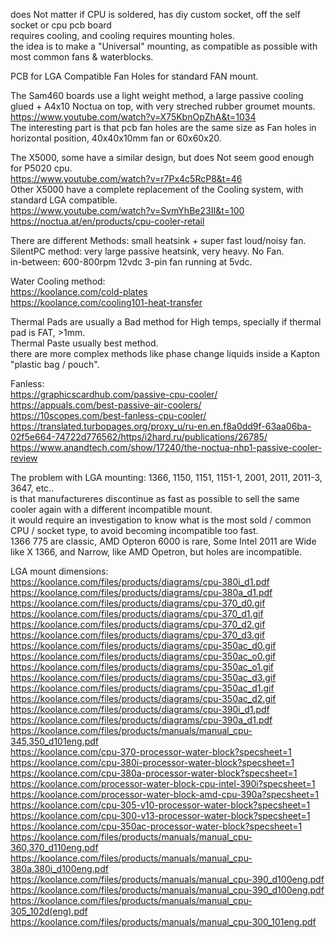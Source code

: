 does Not matter if CPU is soldered, has diy custom socket, off the self socket or cpu pcb board </br>
requires cooling, and cooling requires mounting holes. </br>
the idea is to make a "Universal" mounting, as compatible as possible with most common fans & waterblocks. </br>

PCB for LGA Compatible Fan Holes for standard FAN mount. </br>

The Sam460 boards use a light weight method, a large passive cooling glued + A4x10 Noctua on top, with very streched rubber groumet mounts. </br>
https://www.youtube.com/watch?v=X75KbnOpZhA&t=1034 </br>
The interesting part is that pcb fan holes are the same size as Fan holes in horizontal position, 40x40x10mm fan or 60x60x20. </br>

The X5000, some have a similar design, but does Not seem good enough for P5020 cpu.  </br>
https://www.youtube.com/watch?v=r7Px4c5RcP8&t=46 </br>
Other X5000 have a complete replacement of the Cooling system, with standard LGA compatible. </br>
https://www.youtube.com/watch?v=SvmYhBe23II&t=100 </br>
https://noctua.at/en/products/cpu-cooler-retail </br>

There are different Methods: small heatsink + super fast loud/noisy fan. </br>
SilentPC method: very large passive heatsink, very heavy. No Fan. </br>
in-between: 600-800rpm 12vdc 3-pin fan running at 5vdc. </br>

Water Cooling method: </br>
https://koolance.com/cold-plates </br>
https://koolance.com/cooling101-heat-transfer </br>

Thermal Pads are usually a Bad method for High temps, specially if thermal pad is FAT, >1mm. </br>
Thermal Paste usually best method. </br>
there are more complex methods like phase change liquids inside a Kapton "plastic bag / pouch". </br>

Fanless: </br>
https://graphicscardhub.com/passive-cpu-cooler/ </br>
https://appuals.com/best-passive-air-coolers/ </br>
https://10scopes.com/best-fanless-cpu-cooler/ </br>
https://translated.turbopages.org/proxy_u/ru-en.en.f8a0dd9f-63aa06ba-02f5e664-74722d776562/https/i2hard.ru/publications/26785/ </br>
https://www.anandtech.com/show/17240/the-noctua-nhp1-passive-cooler-review </br>

The problem with LGA mounting: 1366, 1150, 1151, 1151-1, 2001, 2011, 2011-3, 3647, etc.. </br>
is that manufactureres discontinue as fast as possible to sell the same cooler again with a different incompatible mount. </br>
it would require an investigation to know what is the most sold / common CPU / socket type, to avoid becoming incompatible too fast. </br>
1366 775 are classic, AMD Opteron 6000 is rare, Some Intel 2011 are Wide like X 1366, and Narrow, like AMD Opetron, but holes are incompatible. </br> 

LGA mount dimensions: </br>
https://koolance.com/files/products/diagrams/cpu-380i_d1.pdf </br>
https://koolance.com/files/products/diagrams/cpu-380a_d1.pdf </br>
https://koolance.com/files/products/diagrams/cpu-370_d0.gif </br>
https://koolance.com/files/products/diagrams/cpu-370_d1.gif </br>
https://koolance.com/files/products/diagrams/cpu-370_d2.gif </br>
https://koolance.com/files/products/diagrams/cpu-370_d3.gif </br>
https://koolance.com/files/products/diagrams/cpu-350ac_d0.gif </br>
https://koolance.com/files/products/diagrams/cpu-350ac_o0.gif </br>
https://koolance.com/files/products/diagrams/cpu-350ac_o1.gif </br>
https://koolance.com/files/products/diagrams/cpu-350ac_d3.gif </br>
https://koolance.com/files/products/diagrams/cpu-350ac_d1.gif </br>
https://koolance.com/files/products/diagrams/cpu-350ac_d2.gif </br>
https://koolance.com/files/products/diagrams/cpu-390i_d1.pdf </br>
https://koolance.com/files/products/diagrams/cpu-390a_d1.pdf </br>
https://koolance.com/files/products/manuals/manual_cpu-345,350_d101eng.pdf </br>
https://koolance.com/cpu-370-processor-water-block?specsheet=1 </br>
https://koolance.com/cpu-380i-processor-water-block?specsheet=1 </br>
https://koolance.com/cpu-380a-processor-water-block?specsheet=1 </br>
https://koolance.com/processor-water-block-cpu-intel-390i?specsheet=1 </br>
https://koolance.com/processor-water-block-amd-cpu-390a?specsheet=1 </br>
https://koolance.com/cpu-305-v10-processor-water-block?specsheet=1 </br>
https://koolance.com/cpu-300-v13-processor-water-block?specsheet=1 </br>
https://koolance.com/cpu-350ac-processor-water-block?specsheet=1 </br>
https://koolance.com/files/products/manuals/manual_cpu-360,370_d110eng.pdf </br>
https://koolance.com/files/products/manuals/manual_cpu-380a,380i_d100eng.pdf </br>
https://koolance.com/files/products/manuals/manual_cpu-390_d100eng.pdf </br>
https://koolance.com/files/products/manuals/manual_cpu-390_d100eng.pdf </br>
https://koolance.com/files/products/manuals/manual_cpu-305_102d(eng).pdf </br>
https://koolance.com/files/products/manuals/manual_cpu-300_101eng.pdf </br>
